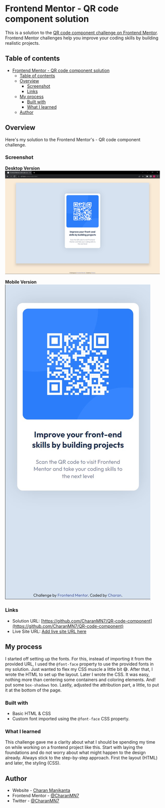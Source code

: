 # Frontend Mentor - QR code component solution

This is a solution to the [QR code component challenge on Frontend Mentor](https://www.frontendmentor.io/challenges/qr-code-component-iux_sIO_H). Frontend Mentor challenges help you improve your coding skills by building realistic projects. 

## Table of contents

- [Frontend Mentor - QR code component solution](#frontend-mentor---qr-code-component-solution)
  - [Table of contents](#table-of-contents)
  - [Overview](#overview)
    - [Screenshot](#screenshot)
    - [Links](#links)
  - [My process](#my-process)
    - [Built with](#built-with)
    - [What I learned](#what-i-learned)
  - [Author](#author)


## Overview

Here's my solution to the Frontend Mentor's - QR code component challenge.

### Screenshot

**Desktop Version**<br>
![](screenshots/desktop.jpg)

**Mobile Version**<br>
![](screenshots/mobile.jpg)


### Links

- Solution URL: [https://github.com/CharanMN7/QR-code-component](https://github.com/CharanMN7/QR-code-component)
- Live Site URL: [Add live site URL here](https://your-live-site-url.com)

## My process

I started off setting up the fonts. For this, instead of importing it from the provided URL, I used the `@font-face` property to use the provided fonts in my solution. Just wanted to flex my CSS muscle a little bit 😅.
After that, I wrote the HTML to set up the layout. Later I wrote the CSS. It was easy, nothing more than centering some containers and coloring elements. And! put some `box-shadows` too.
Lastly, adjusted the attribution part, a little, to put it at the bottom of the page.

### Built with

- Basic HTML & CSS
- Custom font imported using the `@font-face` CSS property.

### What I learned
This challenge gave me a clarity about what I should be spending my time on while working on a frontend project like this. Start with laying the foundations and do not worry about what might happen to the design already. Always stick to the step-by-step approach. First the layout (HTML) and later, the styling (CSS).

## Author

- Website - [Charan Manikanta](https://bio.link/charanmanikanta)
- Frontend Mentor - [@CharanMN7](https://www.frontendmentor.io/profile/CharanMN7)
- Twitter - [@CharanMN7](https://www.twitter.com/CharanMN7)
